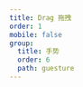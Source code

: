 ```yaml
---
title: Drag 拖拽
order: 1
mobile: false
group:
  title: 手势
  order: 6
  path: guesture
---
```


<code src="../demo/Drag.tsx"></code>
<API src="../src/Drag.tsx"></API>
